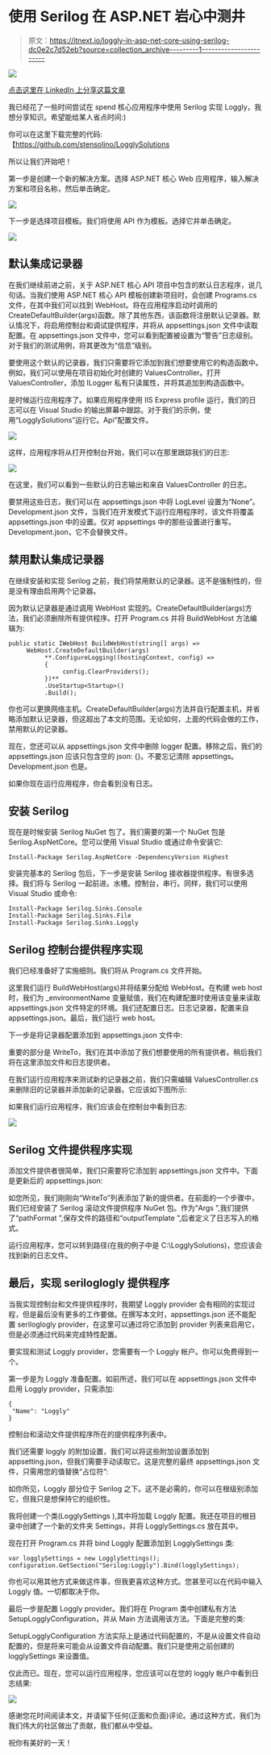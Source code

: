 # 使用 Serilog 在 ASP.NET 岩心中测井

> 原文：<https://itnext.io/loggly-in-asp-net-core-using-serilog-dc0e2c7d52eb?source=collection_archive---------1----------------------->

![](img/6e31bb2b0fc98ed35bc82b1162c4c8d5.png)

[点击这里在 LinkedIn 上分享这篇文章](/loggly-in-asp-net-core-using-serilog-dc0e2c7d52eb?utm_source=medium_sharelink&utm_medium=social&utm_campaign=buffer)

我已经花了一些时间尝试在 spend 核心应用程序中使用 Serilog 实现 Loggly，我想分享知识。希望能给某人省点时间:)

你可以在这里下载完整的代码:【https://github.com/stensolino/LogglySolutions 

所以让我们开始吧！

第一步是创建一个新的解决方案。选择 ASP.NET 核心 Web 应用程序，输入解决方案和项目名称，然后单击确定。

![](img/7879d039b7b985436a855f5fecfc915c.png)

下一步是选择项目模板。我们将使用 API 作为模板。选择它并单击确定。

![](img/f4a1a5ef66e166655c408a6621ce7f47.png)

## 默认集成记录器

在我们继续前进之前，关于 ASP.NET 核心 API 项目中包含的默认日志程序，说几句话。当我们使用 ASP.NET 核心 API 模板创建新项目时，会创建 Programs.cs 文件，在其中我们可以找到 WebHost。将在应用程序启动时调用的 CreateDefaultBuilder(args)函数。除了其他东西，该函数将注册默认记录器。默认情况下，将启用控制台和调试提供程序，并将从 appsettings.json 文件中读取配置。在 appsettings.json 文件中，您可以看到配置被设置为“警告”日志级别。对于我们的测试用例，将其更改为“信息”级别。

要使用这个默认的记录器，我们只需要将它添加到我们想要使用它的构造函数中。例如，我们可以使用在项目初始化时创建的 ValuesController。打开 ValuesController，添加 ILogger 私有只读属性，并将其追加到构造函数中。

是时候运行应用程序了。如果应用程序使用 IIS Express profile 运行，我们的日志可以在 Visual Studio 的输出屏幕中跟踪。对于我们的示例，使用“LogglySolutions”运行它。Api”配置文件。

![](img/8c755546ee51a7d0cec41f78e5588021.png)

这样，应用程序将从打开控制台开始，我们可以在那里跟踪我们的日志:

![](img/a942ae995ac7cd132dc19c4bbd0d1930.png)

在这里，我们可以看到一些默认的日志输出和来自 ValuesController 的日志。

要禁用这些日志，我们可以在 appsettings.json 中将 LogLevel 设置为“None”。Development.json 文件，当我们在开发模式下运行应用程序时，该文件将覆盖 appsettings.json 中的设置。仅对 appsettings 中的那些设置进行重写。Development.json，它不会替换文件。

## 禁用默认集成记录器

在继续安装和实现 Serilog 之前，我们将禁用默认的记录器。这不是强制性的，但是没有理由启用两个记录器。

因为默认记录器是通过调用 WebHost 实现的。CreateDefaultBuilder(args)方法，我们必须删除所有提供程序。打开 Program.cs 并将 BuildWebHost 方法编辑为:

```
public static IWebHost BuildWebHost(string[] args) =>
     WebHost.CreateDefaultBuilder(args)
          **.ConfigureLogging((hostingContext, config) =>
          {
               config.ClearProviders();
          })**
          .UseStartup<Startup>()
          .Build();
```

你也可以更换网络主机。CreateDefaultBuilder(args)方法并自行配置主机，并省略添加默认记录器，但这超出了本文的范围。无论如何，上面的代码会做的工作，禁用默认的记录器。

现在，您还可以从 appsettings.json 文件中删除 logger 配置。移除之后，我们的 appsettings.json 应该只包含空的 json: {}。不要忘记清除 appsettings。Development.json 也是。

如果你现在运行应用程序，你会看到没有日志。

## 安装 Serilog

现在是时候安装 Serilog NuGet 包了。我们需要的第一个 NuGet 包是 Serilog.AspNetCore。您可以使用 Visual Studio 或通过命令安装它:

```
Install-Package Serilog.AspNetCore -DependencyVersion Highest
```

安装完基本的 Serilog 包后，下一步是安装 Serilog 接收器提供程序。有很多选择。我们将与 Serilog 一起前进。水槽。控制台，串行。同样，我们可以使用 Visual Studio 或命令:

```
Install-Package Serilog.Sinks.Console
Install-Package Serilog.Sinks.File
Install-Package Serilog.Sinks.Loggly
```

## Serilog 控制台提供程序实现

我们已经准备好了实施细则。我们将从 Program.cs 文件开始。

这里我们运行 BuildWebHost(args)并将结果分配给 WebHost。在构建 web host 时，我们为 _environmentName 变量赋值，我们在构建配置时使用该变量来读取 appsettings.json 文件特定的环境。我们还配置日志。日志记录器，配置来自 appsettings.json。最后，我们运行 web host。

下一步是将记录器配置添加到 appsettings.json 文件中:

重要的部分是 WriteTo，我们在其中添加了我们想要使用的所有提供者。稍后我们将在这里添加文件和日志提供者。

在我们运行应用程序来测试新的记录器之前，我们只需编辑 ValuesController.cs 来删除旧的记录器并添加新的记录器。它应该如下图所示:

如果我们运行应用程序，我们应该会在控制台中看到日志:

![](img/0908ba7841953d67af1e14d970063844.png)

## Serilog 文件提供程序实现

添加文件提供者很简单，我们只需要将它添加到 appsettings.json 文件中。下面是更新后的 appsettings.json:

如您所见，我们刚刚向“WriteTo”列表添加了新的提供者。在前面的一个步骤中，我们已经安装了 Serilog 滚动文件提供程序 NuGet 包。作为“Args ”,我们提供了“pathFormat ”,保存文件的路径和“outputTemplate ”,后者定义了日志写入的格式。

运行应用程序，您可以转到路径(在我的例子中是 C:\LogglySolutions\)，您应该会找到新的日志文件。

## 最后，实现 seriloglogly 提供程序

当我实现控制台和文件提供程序时，我期望 Loggly provider 会有相同的实现过程，但是最后没有更多的工作要做。在撰写本文时，appsettings.json 还不能配置 seriloglogly provider，在这里可以通过将它添加到 provider 列表来启用它，但是必须通过代码来完成特性配置。

要实现和测试 Loggly provider，您需要有一个 Loggly 帐户。你可以免费得到一个。

第一步是为 Loggly 准备配置。如前所述，我们可以在 appsettings.json 文件中启用 Loggly provider，只需添加:

```
{
 "Name": "Loggly"
}
```

控制台和滚动文件提供程序所在的提供程序列表中。

我们还需要 loggly 的附加设置，我们可以将这些附加设置添加到 appsetting.json，但我们需要手动读取它。这是完整的最终 appsettings.json 文件，只需用您的值替换“占位符”:

如你所见，Loggly 部分位于 Serilog 之下。这不是必需的，你可以在根级别添加它，但我只是想保持它的组织性。

我将创建一个类(LogglySettings ),其中将加载 Loggly 配置。我还在项目的根目录中创建了一个新的文件夹 Settings，并将 LogglySettings.cs 放在其中。

现在打开 Program.cs 并将 bind Loggly 配置添加到 LogglySettings 类:

```
var logglySettings = new LogglySettings();
configuration.GetSection("Serilog:Loggly").Bind(logglySettings);
```

你也可以用其他方式来做这件事，但我更喜欢这种方式。您甚至可以在代码中输入 Loggly 值。一切都取决于你。

最后一步是配置 Loggly provider。我们将在 Program 类中创建私有方法 SetupLogglyConfiguration，并从 Main 方法调用该方法。下面是完整的类:

SetupLogglyConfiguration 方法实际上是通过代码配置的，不是从设置文件自动配置的，但是将来可能会从设置文件自动配置。我们只是使用之前创建的 logglySettings 来设置值。

仅此而已。现在，您可以运行应用程序，您应该可以在您的 loggly 帐户中看到日志结果:

![](img/c037c54a2cdf2ea8662179643a5c2db8.png)

感谢您花时间阅读本文，并请留下任何(正面和负面)评论。通过这种方式，我们为我们伟大的社区做出了贡献，我们都从中受益。

祝你有美好的一天！